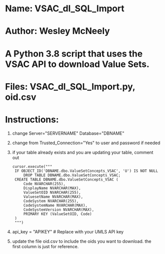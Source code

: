 # Name: VSAC_dl_SQL_Import
# Author: Wesley McNeely
# A Python 3.8 script that uses the VSAC API to download Value Sets.
# Files: VSAC_dl_SQL_Import.py, oid.csv
# Instructions:

1) change     Server="SERVERNAME"
                Database="DBNAME"
2) change from     Trusted_Connection="Yes" to user and password if needed
3) if your table already exists and you are updating your table, comment out

       cursor.execute("""
        IF OBJECT_ID('DBNAME.dbo.ValueSetConcepts_VSAC', 'U') IS NOT NULL
            DROP TABLE DBNAME.dbo.ValueSetConcepts_VSAC;
        CREATE TABLE DBNAME.dbo.ValueSetConcepts_VSAC (
            Code NVARCHAR(255),
            DisplayName NVARCHAR(MAX),
            ValueSetOID NVARCHAR(255),
            ValuesetName NVARCHAR(MAX),
            CodeSystem NVARCHAR(255),
            CodeSystemName NVARCHAR(MAX),
            CodeSystemVersion NVARCHAR(MAX),
            PRIMARY KEY (ValueSetOID, Code)
        )
        """)
   
5)  api_key = "APIKEY"  # Replace with your UMLS API key
6)  update the file oid.csv to include the oids you want to download. the first column is just for reference.
